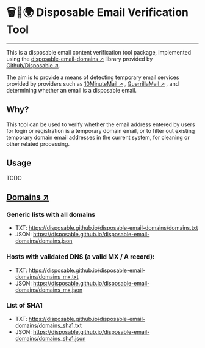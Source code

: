 # 🗑📮🌍 Disposable Email Verification Tool

---
This is a disposable email content verification tool package, implemented using the [disposable-email-domains ↗](https://github.com/disposable/disposable-email-domains) library provided by [Github/Disposable ↗](https://github.com/disposable).

The aim is to provide a means of detecting temporary email services provided by providers such as [10MinuteMail ↗](http://10minutemail.com/) , [GuerrillaMail ↗](https://www.guerrillamail.com/) , and determining whether an email is a disposable email.


## Why?

This tool can be used to verify whether the email address entered by users for login or registration is a temporary domain email, or to filter out existing temporary domain email addresses in the current system, for cleaning or other related processing.

## Usage
TODO

## [Domains ↗](https://github.com/disposable/disposable-email-domains)
### Generic lists with all domains

- TXT: https://disposable.github.io/disposable-email-domains/domains.txt
- JSON: https://disposable.github.io/disposable-email-domains/domains.json

### Hosts with validated DNS (a valid MX / A record):

- TXT: https://disposable.github.io/disposable-email-domains/domains_mx.txt
- JSON: https://disposable.github.io/disposable-email-domains/domains_mx.json

### List of SHA1

- TXT: https://disposable.github.io/disposable-email-domains/domains_sha1.txt
- JSON: https://disposable.github.io/disposable-email-domains/domains_sha1.json
